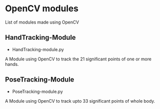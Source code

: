 # OpenCV modules
List of modules made using OpenCV

## HandTracking-Module
- HandTracking-module.py

A Module using OpenCV to track the 21 significant points of one or more hands.

## PoseTracking-Module
- PoseTracking-module.py

A Module using OpenCV to track upto 33 significant points of whole body.
